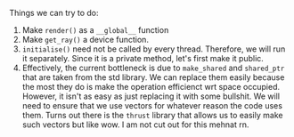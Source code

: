 Things we can try to do: 
1. Make `render()` as a `__global__` function
2. Make `get_ray()` a device function.
3. `initialise()` need not be called by every thread. Therefore, we will run it separately. Since it is a private method, let's first make it public.
4. Effectively, the current bottleneck is due to `make_shared` and `shared_ptr` that are taken from the std library. We can replace them easily because the most they do is make the operation efficienct wrt space occupied.
However, it isn't as easy as just replacing it with some bullshit. We will need to ensure that we use vectors for whatever reason the code uses them. Turns out there is the `thrust` library that allows us to easily make such vectors but like wow. I am not cut out for this mehnat rn.
